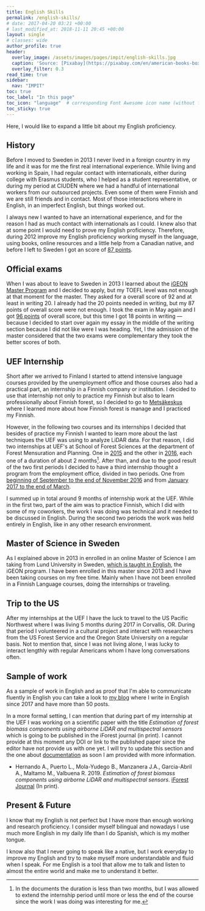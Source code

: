 ```yaml
---
title: English Skills
permalink: /english-skills/
# date: 2017-04-20 03:21 +00:00
# last_modified_at: 2018-11-11 20:45 +00:00
layout: single
# classes: wide
author_profile: true
header:
  overlay_image: /assets/images/pages/impit/english-skills.jpg
  caption: 'Source: [Pixabay](https://pixabay.com/en/american-books-boxes-box-1209605/)'
  overlay_filter: 0.3
read_time: true
sidebar: 
  nav: "IMPIT"
toc: true
toc_label: "In this page"
toc_icon: "language"  # corresponding Font Awesome icon name (without fa prefix)
toc_sticky: true
---
```


Here, I would like to expand a little bit about my English proficiency.  

## History

Before I moved to Sweden in 2013 I never lived in a foreign country in my life and it was for me the first real international experience. While living and working in Spain, I had regular contact with internationals, either during college with Erasmus students, who I helped as a student representative, or during my period at CIUDEN where we had a handful of international workers from our outsourced projects. Even some of them were Finnish and we are still friends and in contact. Most of those interactions where in English, in an imperfect English, but things worked out. 

I always new I wanted to have an international experience, and for the reason I had as much contact with internationals as I could. I knew also that at some point I would need to prove my English proficiency. Therefore, during 2012 improve my English proficiency working myself in the language, using books, online resources and a little help from a Canadian native, and before I left to Sweden I got an score of [87 points](/assets/docs/Certificate-TOEFL-Previous.pdf).  

## Official exams

When I was about to leave to Sweden in 2013 I learned about the [iGEON Master Program](https://www.igeon.eu) and I decided to apply, but my TOEFL level was not enough at that moment for the master. They asked for a overall score of 92 and at least in writing 20. I already had the 20 points needed in writing, but my 87 points of overall score were not enough. I took the exam in May again and I got [96 points](/assets/docs/Certificate-TOEFL-Last.pdf) of overall score, but this time I got 18 points in writing —because I decided to start over again my essay in the middle of the writing section because I did not like were I was heading. Yet, I the admission of the master considered that the two exams were complementary they took the better scores of both. 

## UEF Internship

Short after we arrived to Finland I started to attend intensive language courses provided by the unemployment office and those courses also had a practical part, an internship in a Finnish company or institution. I decided to use that internship not only to practice my Finnish but also to learn professionally about Finnish forest, so I decided to go to [Metsäkeskus](https://www.metsakeskus.fi/) where I learned more about how Finnish forest is manage and I practiced my Finnish. 

However, in the following two courses and its internships I decided that besides of practice my Finnish I wanted to learn more about the last techniques the UEF was using to analyze LiDAR data. For that reason, I did two internships at UEF's at School of Forest Sciences at the department of Forest Mensuration and Planning. One in [2015](/assets/docs/UEF-Internship/UEF-Internship-01.pdf) and the other in [2016](/assets/docs/UEF-Internship/UEF-Internship-02.pdf), each one of a duration of about 2 months[^1]. After than, and due to the good result of the two first periods I decided to have a third internship thought a program from the employment office, divided in two periods. One from [beginning of September to the end of November 2016](/assets/docs/UEF-Internship/UEF-Internship-03.pdf) and from [January 2017 to the end of March](/assets/docs/UEF-Internship/UEF-Internship-04.pdf). 

I summed up in total around 9 months of internship work at the UEF. While in the first two, part of the aim was to practice Finnish, which I did with some of my coworkers, the work I was doing was technical and it needed to be discussed in English. During the second two periods the work was held entirely in English, like in any other research environment.  

## Master of Science in Sweden

As I explained above in 2013 in enrolled in an online Master of Science I am taking from Lund University in Sweden, [which is taught in English](/assets/docs/iGEON-certificate.pdf), the iGEON program. I have been enrolled in this master since 2013 and I have been taking courses on my free time. Mainly when I have not been enrolled in a Finnish Language courses, doing the internships or traveling. 

## Trip to the US

After my internships at the UEF I have the luck to travel to the US Pacific Northwest where I was living 5 months during 2017 in Corvallis, OR. During that period I volunteered in a cultural project and interact with researchers from the US Forest Service and the Oregon State University on a regular basis. Not to mention that, since I was not living alone, I was lucky to interact lengthly with regular Americans whom I have long conversations often.  

## Sample of work

As a sample of work in English and as proof that I'm able to communicate fluently in English you can take a look to [my blog](https://luispuerto.net/blog/) where I write in English since 2017 and have more than 50 posts. 

In a more formal setting, I can mention that during part of my internship at the UEF I was working on a scientific paper with the title *Estimation of forest biomass components using airborne LiDAR and multispectral sensors* which is going to be published in the iForest journal (in print). I cannot provide at this moment any DOI or link to the published paper since the editor have not provide us with one yet. I will try to update this section and the one about [documentation](/documentation/#english--research-skills) as soon I am provided with more information.

- Hernando A., Puerto L., Mola-Yudego B., Manzanera J.A., Garcia-Abril A., Maltamo M., Valbuena R. 2019. *Estimation of forest biomass components using airborne LiDAR and multispectral sensors*. [iForest Journal](https://iforest.sisef.org) (In print).

## Present & Future

I know that my English is not perfect but I have more than enough working and research proficiency. I consider myself bilingual and nowadays I use much more English in my daily life than I do Spanish, which is my mother tongue.

I know also that I never going to speak like a native, but I work everyday to improve my English and try to make myself more understandable and fluid when I speak. For me English is a tool that allow me to talk and listen to almost the entire world and make me to understand it better. 



[^1]: In the documents the duration is less than two months, but I was allowed to extend the internship period until more or less the end of the course since the work I was doing was interesting for me.

